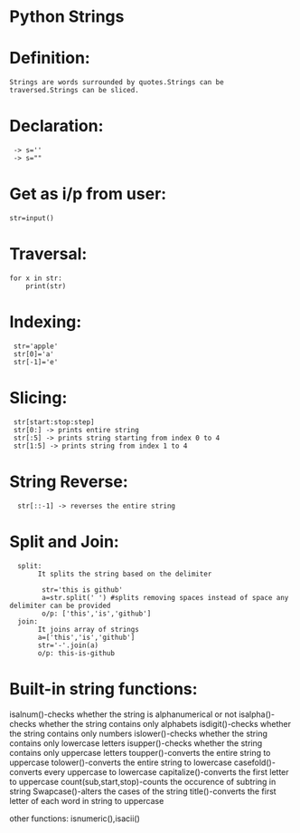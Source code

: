 # Python Strings

# Definition:
    Strings are words surrounded by quotes.Strings can be traversed.Strings can be sliced.
    
# Declaration:
     -> s=''
     -> s=""

# Get as i/p from user:
    str=input()

# Traversal:

    for x in str:
        print(str)

# Indexing:

     str='apple'
     str[0]='a'
     str[-1]='e'

# Slicing:
     str[start:stop:step]
     str[0:] -> prints entire string
     str[:5] -> prints string starting from index 0 to 4
     str[1:5] -> prints string from index 1 to 4


# String Reverse:
      str[::-1] -> reverses the entire string

# Split and Join:
      split:
           It splits the string based on the delimiter

            str='this is github'
            a=str.split(' ') #splits removing spaces instead of space any delimiter can be provided
            o/p: ['this','is','github']
      join:
           It joins array of strings
           a=['this','is','github']
           str='-'.join(a)
           o/p: this-is-github
           
# Built-in string functions:

  isalnum()-checks whether the string is alphanumerical or not
  isalpha()-checks whether the string contains only alphabets
  isdigit()-checks whether the string contains only numbers
  islower()-checks whether the string contains only lowercase letters
  isupper()-checks whether the string contains only uppercase letters
  toupper()-converts the entire string to uppercase
  tolower()-converts the entire string to lowercase
  casefold()-converts every uppercase to lowercase
  capitalize()-converts the first letter to uppercase
  count(sub,start,stop)-counts the occurence of subtring in string 
  Swapcase()-alters the cases of the string
  title()-converts the first letter of each word in string to uppercase

  other functions: isnumeric(),isacii()

  # 
     
